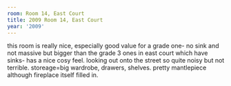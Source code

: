 ```yaml
---
room: Room 14, East Court
title: 2009 Room 14, East Court
year: '2009'
---
```


this room is really nice, especially good value for a grade one- no sink and not massive but bigger than the grade 3 ones in east court which have sinks- has a nice cosy feel. looking out onto the street so quite noisy but not terrible. storeage=big wardrobe, drawers, shelves. pretty mantlepiece although fireplace itself filled in.